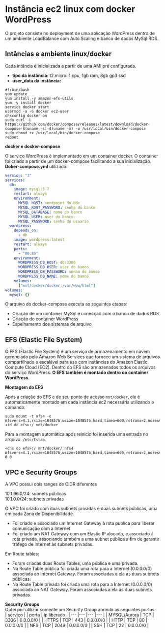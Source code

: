 # Instância ec2 linux com docker WordPress

  O projeto consiste no deployment de uma aplicação WordPress dentro de um ambiente LoadBalance com Auto Scaling e banco de dados MySql RDS.
  
## Intâncias e ambiente linux/docker
Cada intância é inicializada a partir de uma AMI pré configurada.
- **tipo da instância:** t2.micro: 1 cpu, 1gb ram, 8gb gp3 ssd
- **user_data da instância:**
```shell
#!/bin/bash
yum update
yum install -y amazon-efs-utils
yum -y install docker
service docker start
usermod -a -G docker ec2-user
chkconfig docker on
sudo curl -L https://github.com/docker/compose/releases/latest/download/docker-compose-$(uname -s)-$(uname -m) -o /usr/local/bin/docker-compose
sudo chmod +x /usr/local/bin/docker-compose
reboot
```
**docker e docker-compose**

O serviço WordPress é implementado em um container docker. O container foi criado a partir de um docker-compose facilitando a sua inicialização.
**Doker-compose.yml** utilizado: 

```yaml
version: "3"
services:
  db:
    image: mysql:5.7
    restart: always
    environment:
      MYSQL_HOST: <endpoint do bd>
      MYSQL_ROOT_PASSWORD: senha do banco
      MYSQL_DATABASE: nome do banco
      MYSQL_USER: user do banco
      MYSQL_PASSWORD: senha do usuario
  wordpress:
    depends_on:
      - db
    image: wordpress:latest
    restart: always
    ports:
      - "80:80"
    environment:
      WORDPRESS_DB_HOST: db:3306
      WORDPRESS_DB_USER: user do banco
      WORDPRESS_DB_PASSWORD: senha do banco
      WORDPRESS_DB_NAME: nome do banco
    volumes:
      ["mnt/docker/docker:/var/www/html"]
volumes:
  mysql: {}
```

O arquivo do docker-compose executa as seguintes etapas:

- Criação de um container MySql e conecção com o banco de dados RDS
- Criação do container WordPress
- Espelhamento dos sistemas de arquivo

## EFS (Elastic File System)
O EFS (Elastic File System) é um serviço de armazenamento em nuvem gerenciado pela Amazon Web Services que fornece um sistema de arquivos compartilhado e escalável para uso com instâncias do Amazon Elastic Compute Cloud (EC2). Dentro do EFS são armazenados todos os arquivos do serviço WordPress. **O EFS também é montado dentro do container WordPress**.

**Montagem do EFS**

Após a criação do EFS e de seu ponto de acesso `mnt/docker`, ele é automaticamente montado em cada instância ec2 necessária utilizando o comando:

```shell
sudo mount -t nfs4 -o nfsvers=4.1,rsize=1048576,wsize=1048576,hard,timeo=600,retrans=2,noresvport <id do efs>:/ mnt/docker
```

Para a montagem automática após reinicio foi inserida uma entrada no arquivo: `/etc/fstab`.

```
<dns do efs>:/ mnt/docker/ nfs4 nfsvers=4.1,rsize=1048576,wsize=1048576,hard,timeo=600,retrans=2,noresvport 0 0
```


## VPC e Security Groups

A VPC possui dois ranges de CIDR diferentes  


10.1.96.0/24: subnets públicas  
10.1.0.0/24: subnets privadas


O VPC foi criado  com duas subnets privadas e duas subnets públicas, uma em cada Zona de Disponibilidade.  
- Foi criado e associado um Internet Gateway à rota publica para liberar comunicação com a Internet
- Foi criado um NAT Gateway com um Elastic IP alocado, e associado á rota privada, associando também a uma subnet publica a fim de garantir tráfego de Internet às subnets privadas.


Em Route tables:
- Foram criadas duas Route Tables, uma pública e uma privada.
- Na Route Table pública foi criada uma rota para a Internet (0.0.0.0/0) associada ao Internet Gateway. Foram associadas a ela as duas subnets públicas.
- Na Route Table privada foi criada uma rota para a Internet (0.0.0.0/0) associada ao NAT Gateway. Foram associadas a ela as duas subnets privadas.


**Security Groups**  
Optei por utilizar somente um Security Group abrindo as seguintes portas:  
| serviço |  | porta | ip liberado |
|--- |--- |--- |--- |
| MYSQL/Aurora | TCP | 3306 | 0.0.0.0/0 |
| HTTPS | TCP | 443 |	0.0.0.0/0 |
| HTTP | TCP | 80 | 0.0.0.0/0 |
| NFS | TCP | 2049 | 0.0.0.0/0 |
| SSH	| TCP	| 22 | 0.0.0.0/0 |

